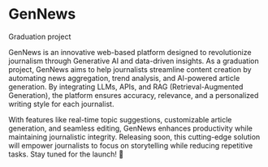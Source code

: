 # GenNews
Graduation project

GenNews is an innovative web-based platform designed to revolutionize journalism through Generative AI and data-driven insights. As a graduation project, GenNews aims to help journalists streamline content creation by automating news aggregation, trend analysis, and AI-powered article generation. By integrating LLMs, APIs, and RAG (Retrieval-Augmented Generation), the platform ensures accuracy, relevance, and a personalized writing style for each journalist.

With features like real-time topic suggestions, customizable article generation, and seamless editing, GenNews enhances productivity while maintaining journalistic integrity. Releasing soon, this cutting-edge solution will empower journalists to focus on storytelling while reducing repetitive tasks. Stay tuned for the launch! 🚀
